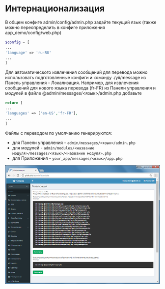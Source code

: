 Интернационализация
====================

В общем конфиге admin/config/admin.php задайте текущий язык (также можно переопределить в конфиге приложения  app_demo/config/web.php)

```php
$config = [
...
'language' => 'ru-RU' 
...
]
```

Для автоматического извлечения сообщений для перевода можно использовать подготовленные конфиги и команду ./yii/message из Панель управления - Локализация.
Например, для извлечения сообщений для нового языка перевода (fr-FR) из Панели управления и модулей в файле @admin/messages/<язык>/admin.php добавьте

```php
return [
...
'languages' => ['en-US','fr-FR'],
...
]
```

Файлы с переводом по умолчанию генерируются:
* для Панели управления - `admin/messages/<язык>/admin.php`
* для модулей - `admin/modules/<название модуля>/messages/<язык>/<название модуля>.php`
* для Приложения - `your_app/messages/<язык>/app.php`

![Генерация файлов переводов в Yii Studio](images/tech-tutorial-internationalization.png)
